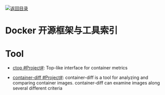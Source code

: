 [![返回目录](https://parg.co/UGo)](https://github.com/wxyyxc1992/Awesome-Reference) 


# Docker 开源框架与工具索引

# Tool

* [ctop #Project#](https://github.com/bcicen/ctop): Top-like interface for container metrics

* [container-diff #Project#](https://github.com/GoogleCloudPlatform/container-diff): container-diff is a tool for analyzing and comparing container images. container-diff can examine images along several different criteria
